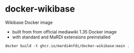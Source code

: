# docker-wikibase
Wikibase Docker image 
* built from from official mediawiki 1.35 Docker image
* with standard and MaRDI extensions preinstalled

`docker build -t ghcr.io/mardi4nfdi/docker-wikibase:main .`
